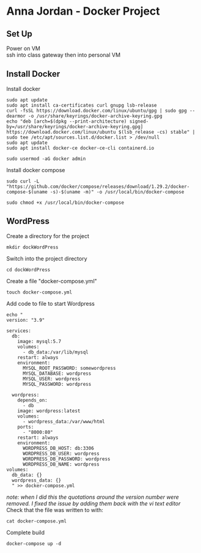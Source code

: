 # Anna Jordan - Docker Project
## Set Up
Power on VM \
ssh into class gateway then into personal VM 
## Install Docker
Install docker 
```
sudo apt update
sudo apt install ca-certificates curl gnupg lsb-release
curl -fsSL https://download.docker.com/linux/ubuntu/gpg | sudo gpg --dearmor -o /usr/share/keyrings/docker-archive-keyring.gpg
echo "deb [arch=$(dpkg --print-architecture) signed-by=/usr/share/keyrings/docker-archive-keyring.gpg] https://download.docker.com/linux/ubuntu $(lsb_release -cs) stable" | sudo tee /etc/apt/sources.list.d/docker.list > /dev/null
sudo apt update
sudo apt install docker-ce docker-ce-cli containerd.io

sudo usermod -aG docker admin
```
Install docker compose
```
sudo curl -L "https://github.com/docker/compose/releases/download/1.29.2/docker-compose-$(uname -s)-$(uname -m)" -o /usr/local/bin/docker-compose

sudo chmod +x /usr/local/bin/docker-compose
```
## WordPress
Create a directory for the project
```
mkdir dockWordPress
```
Switch into the project directory
```
cd dockWordPress
```
Create a file "docker-compose.yml"
```
touch docker-compose.yml
```
Add code to file to start Wordpress
```
echo "
version: "3.9"
    
services:
  db:
    image: mysql:5.7
    volumes:
      - db_data:/var/lib/mysql
    restart: always
    environment:
      MYSQL_ROOT_PASSWORD: somewordpress
      MYSQL_DATABASE: wordpress
      MYSQL_USER: wordpress
      MYSQL_PASSWORD: wordpress
    
  wordpress:
    depends_on:
      - db
    image: wordpress:latest
    volumes:
      - wordpress_data:/var/www/html
    ports:
      - "8000:80"
    restart: always
    environment:
      WORDPRESS_DB_HOST: db:3306
      WORDPRESS_DB_USER: wordpress
      WORDPRESS_DB_PASSWORD: wordpress
      WORDPRESS_DB_NAME: wordpress
volumes:
  db_data: {}
  wordpress_data: {}
  " >> docker-compose.yml
  ```
  *note: when I did this the quotations around the version number were removed. I fixed the issue by adding them back with the vi text editor* \
  Check that the file was written to with:
  ```
  cat docker-compose.yml
  ```
  Complete build
  ```
  docker-compose up -d
  ```
  
  
  
  
  
  
  
  
  
  
  
  
  
  
